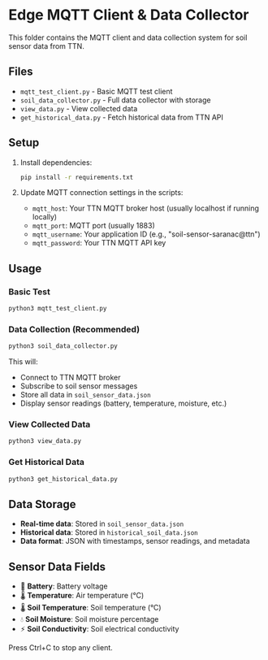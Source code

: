 # Edge MQTT Client & Data Collector

This folder contains the MQTT client and data collection system for soil sensor data from TTN.

## Files

- `mqtt_test_client.py` - Basic MQTT test client
- `soil_data_collector.py` - Full data collector with storage
- `view_data.py` - View collected data
- `get_historical_data.py` - Fetch historical data from TTN API

## Setup

1. Install dependencies:
   ```bash
   pip install -r requirements.txt
   ```

2. Update MQTT connection settings in the scripts:
   - `mqtt_host`: Your TTN MQTT broker host (usually localhost if running locally)
   - `mqtt_port`: MQTT port (usually 1883)
   - `mqtt_username`: Your application ID (e.g., "soil-sensor-saranac@ttn")
   - `mqtt_password`: Your TTN MQTT API key

## Usage

### Basic Test
```bash
python3 mqtt_test_client.py
```

### Data Collection (Recommended)
```bash
python3 soil_data_collector.py
```
This will:
- Connect to TTN MQTT broker
- Subscribe to soil sensor messages
- Store all data in `soil_sensor_data.json`
- Display sensor readings (battery, temperature, moisture, etc.)

### View Collected Data
```bash
python3 view_data.py
```

### Get Historical Data
```bash
python3 get_historical_data.py
```

## Data Storage

- **Real-time data**: Stored in `soil_sensor_data.json`
- **Historical data**: Stored in `historical_soil_data.json`
- **Data format**: JSON with timestamps, sensor readings, and metadata

## Sensor Data Fields

- 🔋 **Battery**: Battery voltage
- 🌡️ **Temperature**: Air temperature (°C)
- 🌡️ **Soil Temperature**: Soil temperature (°C)
- 💧 **Soil Moisture**: Soil moisture percentage
- ⚡ **Soil Conductivity**: Soil electrical conductivity

Press Ctrl+C to stop any client.
